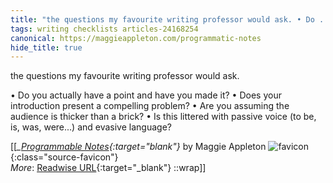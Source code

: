 ```yaml
---
title: "the questions my favourite writing professor would ask. • Do ..."
tags: writing checklists articles-24168254
canonical: https://maggieappleton.com/programmatic-notes
hide_title: true
---
```


the questions my favourite writing professor would ask.

•   Do you actually have a point and have you made it?
•   Does your introduction present a compelling problem?
•   Are you assuming the audience is thicker than a brick?
•   Is this littered with passive voice (to be, is, was, were...) and evasive language?


[[<cite>_[Programmable Notes](https://maggieappleton.com/programmatic-notes){:target="_blank"}_</cite> by Maggie Appleton ![favicon](https://s2.googleusercontent.com/s2/favicons?domain=maggieappleton.com){:class="source-favicon"}<br>
_More_: [Readwise URL](https://readwise.io/open/472521221){:target="_blank"}
::wrap]]